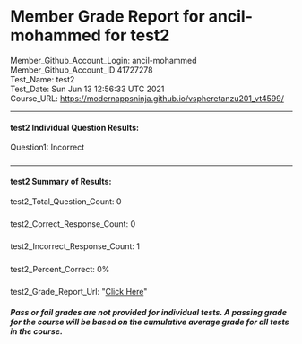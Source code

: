 # Member Grade Report for ancil-mohammed for test2  
   
Member_Github_Account_Login: ancil-mohammed  
Member_Github_Account_ID 41727278  
Test_Name: test2  
Test_Date: Sun Jun 13 12:56:33 UTC 2021  
Course_URL: https://modernappsninja.github.io/vspheretanzu201_vt4599/  
   
---  
#### test2 Individual Question Results:  
Question1: Incorrect  
#####  
---  
#### test2 Summary of Results:  
test2_Total_Question_Count: 0  
#####  
test2_Correct_Response_Count: 0  
#####  
test2_Incorrect_Response_Count: 1  
#####  
test2_Percent_Correct: 0%  
#####  
test2_Grade_Report_Url: "[Click Here](https://github.com/modernappsninjas/ancil-mohammed/blob/main/static/userdata/courses/vspheretanzu201_vt4599/grade_report.pr297.test2.md)"
##### Pass or fail grades are not provided for individual tests. A passing grade for the course will be based on the cumulative average grade for all tests in the course.  
